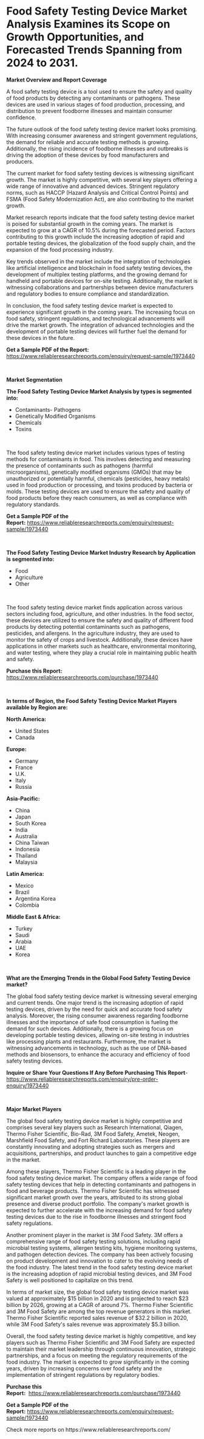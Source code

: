 <p><h1>Food Safety Testing Device Market Analysis Examines its Scope on Growth Opportunities, and Forecasted Trends Spanning from 2024 to 2031.</h1></p><p><strong>Market Overview and Report Coverage</strong></p>
<p><p>A food safety testing device is a tool used to ensure the safety and quality of food products by detecting any contaminants or pathogens. These devices are used in various stages of food production, processing, and distribution to prevent foodborne illnesses and maintain consumer confidence.</p><p>The future outlook of the food safety testing device market looks promising. With increasing consumer awareness and stringent government regulations, the demand for reliable and accurate testing methods is growing. Additionally, the rising incidence of foodborne illnesses and outbreaks is driving the adoption of these devices by food manufacturers and producers.</p><p>The current market for food safety testing devices is witnessing significant growth. The market is highly competitive, with several key players offering a wide range of innovative and advanced devices. Stringent regulatory norms, such as HACCP (Hazard Analysis and Critical Control Points) and FSMA (Food Safety Modernization Act), are also contributing to the market growth.</p><p>Market research reports indicate that the food safety testing device market is poised for substantial growth in the coming years. The market is expected to grow at a CAGR of 10.5% during the forecasted period. Factors contributing to this growth include the increasing adoption of rapid and portable testing devices, the globalization of the food supply chain, and the expansion of the food processing industry.</p><p>Key trends observed in the market include the integration of technologies like artificial intelligence and blockchain in food safety testing devices, the development of multiplex testing platforms, and the growing demand for handheld and portable devices for on-site testing. Additionally, the market is witnessing collaborations and partnerships between device manufacturers and regulatory bodies to ensure compliance and standardization.</p><p>In conclusion, the food safety testing device market is expected to experience significant growth in the coming years. The increasing focus on food safety, stringent regulations, and technological advancements will drive the market growth. The integration of advanced technologies and the development of portable testing devices will further fuel the demand for these devices in the future.</p></p>
<p><strong>Get a Sample PDF of the Report:</strong> <a href="https://www.reliableresearchreports.com/enquiry/request-sample/1973440">https://www.reliableresearchreports.com/enquiry/request-sample/1973440</a></p>
<p>&nbsp;</p>
<p><strong>Market Segmentation</strong></p>
<p><strong>The Food Safety Testing Device Market Analysis by types is segmented into:</strong></p>
<p><ul><li>Contaminants- Pathogens</li><li>Genetically Modified Organisms</li><li>Chemicals</li><li>Toxins</li></ul></p>
<p>&nbsp;</p>
<p><p>The food safety testing device market includes various types of testing methods for contaminants in food. This involves detecting and measuring the presence of contaminants such as pathogens (harmful microorganisms), genetically modified organisms (GMOs) that may be unauthorized or potentially harmful, chemicals (pesticides, heavy metals) used in food production or processing, and toxins produced by bacteria or molds. These testing devices are used to ensure the safety and quality of food products before they reach consumers, as well as compliance with regulatory standards.</p></p>
<p><strong>Get a Sample PDF of the Report:</strong>&nbsp;<a href="https://www.reliableresearchreports.com/enquiry/request-sample/1973440">https://www.reliableresearchreports.com/enquiry/request-sample/1973440</a></p>
<p>&nbsp;</p>
<p><strong>The Food Safety Testing Device Market Industry Research by Application is segmented into:</strong></p>
<p><ul><li>Food</li><li>Agriculture</li><li>Other</li></ul></p>
<p>&nbsp;</p>
<p><p>The food safety testing device market finds application across various sectors including food, agriculture, and other industries. In the food sector, these devices are utilized to ensure the safety and quality of different food products by detecting potential contaminants such as pathogens, pesticides, and allergens. In the agriculture industry, they are used to monitor the safety of crops and livestock. Additionally, these devices have applications in other markets such as healthcare, environmental monitoring, and water testing, where they play a crucial role in maintaining public health and safety.</p></p>
<p><strong>Purchase this Report:</strong>&nbsp; <a href="https://www.reliableresearchreports.com/purchase/1973440">https://www.reliableresearchreports.com/purchase/1973440</a></p>
<p>&nbsp;</p>
<p><strong>In terms of Region, the Food Safety Testing Device Market Players available by Region are:</strong></p>
<p>
    <p> <strong> North America: </strong>
        <ul>
            <li>United States</li>
            <li>Canada</li>
        </ul>
        </p> 
    <p> <strong> Europe: </strong>
        <ul>
            <li>Germany</li>
            <li>France</li>
            <li>U.K.</li>
            <li>Italy</li>
            <li>Russia</li>
        </ul>
        </p> 
    <p> <strong> Asia-Pacific: </strong>
        <ul>
            <li>China</li>
            <li>Japan</li>
            <li>South Korea</li>
            <li>India</li>
            <li>Australia</li>
            <li>China Taiwan</li>
            <li>Indonesia</li>
            <li>Thailand</li>
            <li>Malaysia</li>
        </ul>
        </p> 
    <p> <strong> Latin America: </strong>
        <ul>
            <li>Mexico</li>
            <li>Brazil</li>
            <li>Argentina Korea</li>
            <li>Colombia</li>
        </ul>
        </p> 
    <p> <strong> Middle East & Africa: </strong>
        <ul>
            <li>Turkey</li>
            <li>Saudi</li>
            <li>Arabia</li>
            <li>UAE</li>
            <li>Korea</li>
        </ul>
    </p>
    </p>
<p>&nbsp;</p>
<p><strong>What are the Emerging Trends in the Global Food Safety Testing Device market?</strong></p>
<p><p>The global food safety testing device market is witnessing several emerging and current trends. One major trend is the increasing adoption of rapid testing devices, driven by the need for quick and accurate food safety analysis. Moreover, the rising consumer awareness regarding foodborne illnesses and the importance of safe food consumption is fueling the demand for such devices. Additionally, there is a growing focus on developing portable testing devices, allowing on-site testing in industries like processing plants and restaurants. Furthermore, the market is witnessing advancements in technology, such as the use of DNA-based methods and biosensors, to enhance the accuracy and efficiency of food safety testing devices.</p></p>
<p><strong>Inquire or Share Your Questions If Any Before Purchasing This Report</strong>- <a href="https://www.reliableresearchreports.com/enquiry/pre-order-enquiry/1973440">https://www.reliableresearchreports.com/enquiry/pre-order-enquiry/1973440</a></p>
<p>&nbsp;</p>
<p><strong>Major Market Players</strong></p>
<p><p>The global food safety testing device market is highly competitive and comprises several key players such as Research International, Qiagen, Thermo Fisher Scientific, Bio-Rad, 3M Food Safety, Ametek, Neogen, Marshfield Food Safety, and Fort Richard Laboratories. These players are constantly innovating and adopting strategies such as mergers and acquisitions, partnerships, and product launches to gain a competitive edge in the market.</p><p>Among these players, Thermo Fisher Scientific is a leading player in the food safety testing device market. The company offers a wide range of food safety testing devices that help in detecting contaminants and pathogens in food and beverage products. Thermo Fisher Scientific has witnessed significant market growth over the years, attributed to its strong global presence and diverse product portfolio. The company's market growth is expected to further accelerate with the increasing demand for food safety testing devices due to the rise in foodborne illnesses and stringent food safety regulations.</p><p>Another prominent player in the market is 3M Food Safety. 3M offers a comprehensive range of food safety testing solutions, including rapid microbial testing systems, allergen testing kits, hygiene monitoring systems, and pathogen detection devices. The company has been actively focusing on product development and innovation to cater to the evolving needs of the food industry. The latest trend in the food safety testing device market is the increasing adoption of rapid microbial testing devices, and 3M Food Safety is well positioned to capitalize on this trend.</p><p>In terms of market size, the global food safety testing device market was valued at approximately $15 billion in 2020 and is projected to reach $23 billion by 2026, growing at a CAGR of around 7%. Thermo Fisher Scientific and 3M Food Safety are among the top revenue generators in this market. Thermo Fisher Scientific reported sales revenue of $32.2 billion in 2020, while 3M Food Safety's sales revenue was approximately $5.3 billion.</p><p>Overall, the food safety testing device market is highly competitive, and key players such as Thermo Fisher Scientific and 3M Food Safety are expected to maintain their market leadership through continuous innovation, strategic partnerships, and a focus on meeting the regulatory requirements of the food industry. The market is expected to grow significantly in the coming years, driven by increasing concerns over food safety and the implementation of stringent regulations by regulatory bodies.</p></p>
<p><strong>Purchase this Report:</strong>&nbsp;&nbsp;<a href="https://www.reliableresearchreports.com/purchase/1973440">https://www.reliableresearchreports.com/purchase/1973440</a></p>
<p></p>
<p><strong>Get a Sample PDF of the Report:</strong>&nbsp;<a href="https://www.reliableresearchreports.com/enquiry/request-sample/1973440">https://www.reliableresearchreports.com/enquiry/request-sample/1973440</a></p>
<p>Check more reports on https://www.reliableresearchreports.com/</p>
